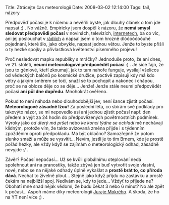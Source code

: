 Title: Ztrácejte čas meteorologií
Date: 2008-03-02 12:14:00
Tags: fail, názory

Předpověď počasí je k ničemu a nevěřili byste, jak dlouhý článek
o tom jde napsat ;) . No vážně. Empiricky jsem dospěl k názoru, že
**nemá smysl sledovat předpovědi počasí** v novinách, televizích,
[internetech](http://cs.wikipedia.org/wiki/České_internetové_memy#V.C4.9Bra_Pohlov.C3.A1),
ba co víc, ani jej poslouchat
v [rádiích](http://cs.wikipedia.org/wiki/Radium) a napsal jsem
o tom hrozně dlóóóóóóóuhé pojednání, které šlo, jako obvykle,
napsat jednou větou. Jenže to byste přišli o ty hezké spojky a
přívlastková květenství písemného projevu!

Proč nesledovat mapku republiky s mráčky? Jednoduše proto, že ani
dnes, ve 21. století, **neumí meteorologové předpovědět počasí** :)
. Je sice fajn, že jsou to géniové, kteří zkoumají, jak to tam
nahoře funguje, vysílají všelicos od vědeckých balónů po kosmické
družice, poctivě zapisují kdy má kdo větry a jakým směrem se točí,
snaží se to pochopit a nakonec i chápou, proč se na obloze děje co
se děje… Jenže! Jenže stále neumí předpovědět počasí
**ani půl dne dopředu**. Mnohokrát ověřeno.

Pokud to není náhoda nebo dlouhodobější jev, není šance zjistit
počasí. **Meteorologové zásadně lžou!** Za poslední léta, co sbírám
své podklady pro takovýto názor, se mi nepovedlo asi ani jednou
zjistit počasí např. den předem a vyjít za 24 hodin do
předpovězených povětrnostních podmínek. Výroky jako
*od úterý má pršet* nebo *ke konci týdne se ochladí* mě nechávají
klidným, protože vím, že takto avizovaná změna přijde i s týdenním
zpožděním oproti předpokladu. Má být oblačno? Samozřejmě že potom
slunko smaží a může se vysvítit… Nevím, jestli je to tím Brnem, kde
je prostě pořád hezky, ale vždy když se zajímám o meteorologický
odhad, zásadně nevyjde :/ .

Závěr? Počasí nepočasí… Už se kvůli globálnímu oteplování nedá
spolehnout ani na pranostiky, takže zbývá jen buď vytvořit svoje
vlastní, nové, nebo se na nějaké odhady úplně vykašlat a
**prostě brát to, co příroda dává**. Nechat to živelně plout…
Stejně jako když přijdu na zastávku a prostě čekám na nejbližší
spoj. Nedívám se, kdy to jede… Vždyť to přijede ne? Obohatí mne
snad nějak vědomí, že budu čekat 3 nebo 6 minut? No ale zpět
k počasí… Aspoň máme díky meteorologii
[Juraje Mokrého](http://www.youtube.com/results?search_query=pocasie+mokry).
A škoda, že ho na YT není více ;) .